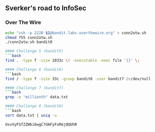 ## Sverker's road to InfoSec

### Over The Wire
```bash
echo "ssh -p 2220 $1@bandit.labs.overthewire.org" > conn2otw.sh
chmod 755 conn2otw.sh
./conn2otw.sh bandit0

#### Challenge 5 (bandit5)
```bash
find . -type f -size 1033c \! -executable -exec file '{}' \;

#### Challenge 6 (bandit6)
```bash
find / -type f -size 33c -group bandit6 -user bandit7 2>/dev/null

#### Challenge 7 (bandit7)
```bash
grep -e "millionth" data.txt

#### Challenge 8 (bandit8)
```bash
sort data.txt | uniq -u

UsvVyFSfZZWbi6wgC7dAFyFuR6jQQUhR